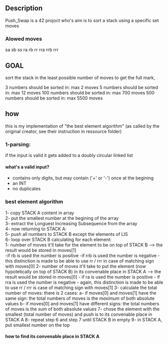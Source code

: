 ## Description 
Push_Swap is a 42 projoct who's aim is to sort a stack using a specific set moves

### Alowed moves
sa 
sb 
ss 
ra 
rb 
rr 
rra 
rrb 
rrr 

## GOAL
sort the stack in the least possible number of moves 
to get the full mark, 

3 numbers should be sorted in: max 2 moves 
5 numbers should be sorted in: max 12 moves 
100 numbers should be sorted in: max 700 moves 
500 numbers should be sorted in: max 5500 moves

## how 
this is my implementation of "the best element algorithm" (as called by the original creator, see their instruction in ressource folder) 
### 1-parsing:
if the input is valid it gets added to a doubly circular linked list 
#### what's a valid input?
- contains only digits, but may contain ('+' or '-') once at the begining
- an INT
- no duplicates 
### best element algorithm 
1- copy STACK A content in array  
2- put the smallest number at the begining of the array   
3- extract the Longuest Increasing Subsequence from the array  
4- now returning to STACK A:   
5- push all numbers to STACK B except the elements of LIS   
6- loop over STACK B calculating for each element:   
	1- number of moves it'll take for the element to be on top of STACK B --> the result would be stored in moves[1]  
		-if rb is used the number is positive 
		-if rrb is used the number is negative 
		-this distinction is made to be able to use rr / rrr in case of matching sign with moves[0] 
	2- number of moves it'll take to put the element (now hypotetically on top of STACK B) in its convenable place in STACK A --> the result would be stored in moves[0] 
		- if ra is used the number is positive 
		- if rra is used the number is negative
		- again, this distinction is made to be able to use rr / rrr is case of matching sign with moves[1] 
	3- calculate the total number of moves: 
		there is 2 cases: 
		a- if moves[0] and moves[1] have the same sign: 
			the total numbers of moves is the *maximum* of both absolute values
		b- if moves[0] and moves[1] have different signs:
			the total numbers of moves is the *sum* of both absolute values
7- chose the element with the smallest (total number of moves) and push is to its convenable place in STACK A
8- repeat step 6 and step 7 until STACK B in empty
9- in STACK A, put smallest number on the top

#### how to find its convenable place in STACK A